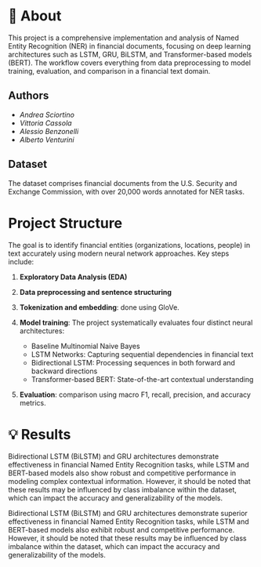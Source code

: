 #  📖 About

This project is a comprehensive implementation and analysis of Named Entity Recognition (NER) in financial documents, focusing on deep learning architectures such as LSTM, GRU, BiLSTM, and Transformer-based models (BERT). The workflow covers everything from data preprocessing to model training, evaluation, and comparison in a financial text domain.

## Authors

- *Andrea Sciortino*
- *Vittoria Cassola*
- *Alessio Benzonelli*
- *Alberto Venturini*
  
## Dataset
The dataset comprises financial documents from the U.S. Security and Exchange Commission, with over 20,000 words annotated for NER tasks. 

# Project Structure
The goal is to identify financial entities (organizations, locations, people) in text accurately using modern neural network approaches. Key steps include:

1. **Exploratory Data Analysis (EDA)**

2. **Data preprocessing and sentence structuring**

3. **Tokenization and embedding**: done using GloVe.

4. **Model training**: The project systematically evaluates four distinct neural architectures:
     - Baseline Multinomial Naive Bayes
     - LSTM Networks: Capturing sequential dependencies in financial text
     - Bidirectional LSTM: Processing sequences in both forward and backward directions
     - Transformer-based BERT: State-of-the-art contextual understanding

5. **Evaluation**: comparison using macro F1, recall, precision, and accuracy metrics.

# 💡 Results

Bidirectional LSTM (BiLSTM) and GRU architectures demonstrate effectiveness in financial Named Entity Recognition tasks, while LSTM and BERT-based models also show robust and competitive performance in modeling complex contextual information. However, it should be noted that these results may be influenced by class imbalance within the dataset, which can impact the accuracy and generalizability of the models.
























Bidirectional LSTM (BiLSTM) and GRU architectures demonstrate superior effectiveness in financial Named Entity Recognition tasks, while LSTM and BERT-based models also exhibit robust and competitive performance. However, it should be noted that these results may be influenced by class imbalance within the dataset, which can impact the accuracy and generalizability of the models.
